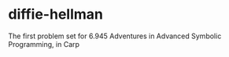 # diffie-hellman
The first problem set for 6.945 Adventures in Advanced Symbolic Programming, in Carp
